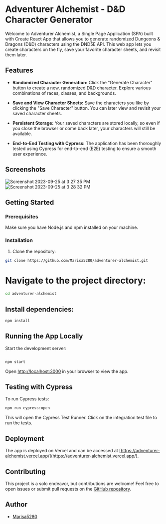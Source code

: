 # Adventurer Alchemist - D&D Character Generator

Welcome to Adventurer Alchemist, a Single Page Application (SPA) built with Create React App that allows you to generate randomized Dungeons & Dragons (D&D) characters using the DND5E API. This web app lets you create characters on the fly, save your favorite character sheets, and revisit them later.

## Features

- **Randomized Character Generation:** Click the "Generate Character" button to create a new, randomized D&D character. Explore various combinations of races, classes, and backgrounds.

- **Save and View Character Sheets:** Save the characters you like by clicking the "Save Character" button. You can later view and revisit your saved character sheets.

- **Persistent Storage:** Your saved characters are stored locally, so even if you close the browser or come back later, your characters will still be available.

- **End-to-End Testing with Cypress:** The application has been thoroughly tested using Cypress for end-to-end (E2E) testing to ensure a smooth user experience.

## Screenshots
![Screenshot 2023-09-25 at 3 27 35 PM](https://github.com/Marisa5280/adventurer/assets/126411245/6039b915-2677-4a67-ab44-a1f6dff55cfa)
![Screenshot 2023-09-25 at 3 28 32 PM](https://github.com/Marisa5280/adventurer/assets/126411245/34e878bd-cfb2-4c2b-af3a-232a58964b86)

## Getting Started

### Prerequisites

Make sure you have Node.js and npm installed on your machine.

### Installation

1. Clone the repository:

```bash
git clone https://github.com/Marisa5280/adventurer-alchemist.git
```

# Navigate to the project directory:

```bash
cd adventurer-alchemist
```

## Install dependencies:

```bash
npm install
```

## Running the App Locally
Start the development server:

```bash

npm start
```

Open [http://localhost:3000](http://localhost:3000) in your browser to view the app.

## Testing with Cypress
To run Cypress tests:

```bash
npm run cypress:open
```

This will open the Cypress Test Runner. Click on the integration test file to run the tests.

## Deployment
The app is deployed on Vercel and can be accessed at [https://adventurer-alchemist.vercel.app/](https://adventurer-alchemist.vercel.app/).

## Contributing
This project is a solo endeavor, but contributions are welcome! Feel free to open issues or submit pull requests on the [GitHub repository](https://github.com/Marisa5280/adventurer-alchemist).

## Author
- [Marisa5280](https://github.com/Marisa5280)
